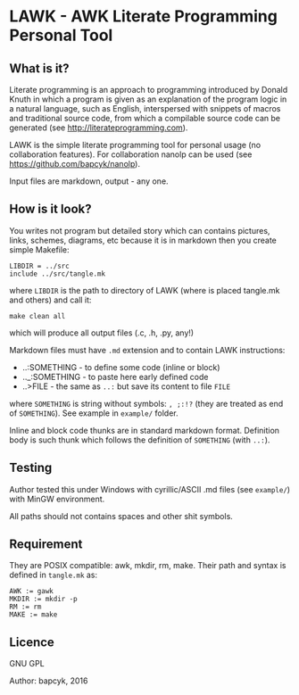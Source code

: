 # LAWK - AWK Literate Programming Personal Tool

## What is it?

Literate programming is an approach to programming introduced by Donald Knuth in
which a program is given as an explanation of the program logic in a natural
language, such as English, interspersed with snippets of macros and traditional
source code, from which a compilable source code can be generated (see
http://literateprogramming.com).

LAWK is the simple literate programming tool for personal usage (no
collaboration features). For collaboration nanolp can be used (see
https://github.com/bapcyk/nanolp).

Input files are markdown, output - any one.

## How is it look?

You writes not program but detailed story which can contains pictures, links,
schemes, diagrams, etc because it is in markdown then you create simple
Makefile:

    LIBDIR = ../src
    include ../src/tangle.mk

where `LIBDIR` is the path to directory of LAWK (where is placed tangle.mk and
others) and call it:

    make clean all

which will produce all output files (.c, .h, .py, any!)

Markdown files must have `.md` extension and to contain LAWK instructions:

* ..:SOMETHING - to define some code (inline or block)
* .._:SOMETHING - to paste here early defined code
* ..>FILE - the same as `..:` but save its content to file `FILE`

where `SOMETHING` is string without symbols: `, ;:!?` (they are treated as end
of `SOMETHING`). See example in `example/` folder.

Inline and block code thunks are in standard markdown format. Definition body is
such thunk which follows the definition of `SOMETHING` (with `..:`).

## Testing

Author tested this under Windows with cyrillic/ASCII .md files (see `example/`)
with MinGW environment.

All paths should not contains spaces and other shit symbols.

## Requirement

They are POSIX compatible: awk, mkdir, rm, make. Their path and syntax is
defined in `tangle.mk` as:

    AWK := gawk
    MKDIR := mkdir -p
    RM := rm
    MAKE := make

## Licence

GNU GPL

Author: bapcyk, 2016
